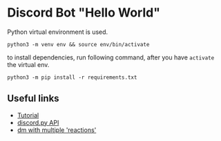 # Discord Bot "Hello World"

Python virtual environment is used.

```console
python3 -m venv env && source env/bin/activate
```

to install dependencies, run following command, after you have `activate` the virtual env.

```console
python3 -m pip install -r requirements.txt
```



## Useful links
* [Tutorial](https://www.freecodecamp.org/news/create-a-discord-bot-with-python/)
* [discord.py API](https://discordpy.readthedocs.io/en/stable/)
* [dm with multiple 'reactions'](https://stackoverflow.com/questions/63837615/multiple-choice-reaction-python-discord-py)

